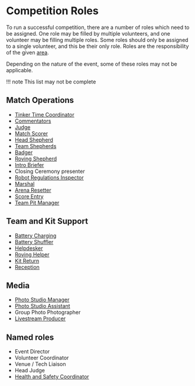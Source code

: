 # Competition Roles

To run a successful competition, there are a number of roles which need to be assigned. One role may be filled by multiple volunteers, and one volunteer may be filling multiple roles. Some roles should only be assigned to a single volunteer, and this be their only role. Roles are the responsibility of the given [area](../programme/area-owners.md).

Depending on the nature of the event, some of these roles may not be applicable.

!!! note
    This list may not be complete

## Match Operations

- [Tinker Time Coordinator](./team-support/tinker-time.md)
- [Commentators](./matches/commentating.md)
- [Judge](./matches/judging.md)
- [Match Scorer](./matches/match-scoring.md)
- [Head Shepherd](./matches/shepherding.md#head-shepherd)
- [Team Shepherds](./matches/shepherding.md#team-shepherds)
- [Badger](./matches/shepherding.md#badgers)
- [Roving Shepherd](./matches/shepherding.md#roving-shepherd)
- [Intro Briefer](./event/intro-brief.md)
- Closing Ceremony presenter
- [Robot Regulations Inspector](./team-support/regulations-inspector.md)
- [Marshal](./matches/match-scoring.md#match-marshal)
- [Arena Resetter](./matches/match-scoring.md#match-marshal)
- [Score Entry](./matches/match-scoring.md#match-score-entry)
- [Team Pit Manager](./team-pits/README.md)

## Team and Kit Support

- [Battery Charging](../competition/team-support/battery-charging.md)
- [Battery Shuffler](../competition/team-support/battery-shuffler.md)
- [Helpdesker](./team-support/helpdesk.md)
- [Roving Helper](./team-support/roving-helper.md)
- [Kit Return](./team-support/kit-return.md)
- [Reception](./teams/role-descriptions/reception.md)

## Media

- [Photo Studio Manager](./teams/photo-studio.md)
- [Photo Studio Assistant](./teams/photo-studio.md#photo-studio-assistant)
- Group Photo Photographer
- [Livestream Producer](../programme/livestream/README.md)

## Named roles

- Event Director
- Volunteer Coordinator
- Venue / Tech Liaison
- Head Judge
- [Health and Safety Coordinator](./event/incident-management.md)
